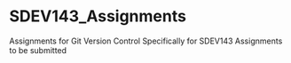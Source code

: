 # SDEV143_Assignments
Assignments for Git Version Control
Specifically for SDEV143 Assignments to be submitted
